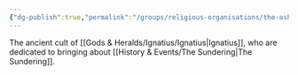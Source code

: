 ```yaml
---
{"dg-publish":true,"permalink":"/groups/religious-organisations/the-ashen-cult/","noteIcon":"","created":"2024-07-30T14:17:20.977+01:00","updated":"2024-12-13T17:46:11.418+00:00"}
---
```


The ancient cult of [[Gods & Heralds/Ignatius/Ignatius\|Ignatius]], who are dedicated to bringing about [[History & Events/The Sundering\|The Sundering]].